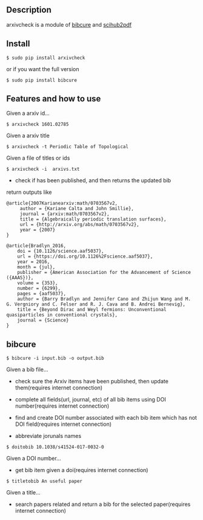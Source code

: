 ## Description

arxivcheck is a module of [bibcure](https://github.com/bibcure/bibcure)
and [scihub2pdf](https://github.com/bibcure/scihub2pdf)

## Install

```
$ sudo pip install arxivcheck
```

or if you want the full version

```
$ sudo pip install bibcure
```

## Features and how to use


Given a arxiv id...

```
$ arxivcheck 1601.02785
```

Given a arxiv title
```
$ arxivcheck -t Periodic Table of Topological
```

Given a file of titles or ids
```
$ arxivcheck -i  arxivs.txt
```
*  check if has been published, and then returns the updated bib

return outputs like

```
@article{2007Karianearxiv:math/0703567v2,
     author = {Kariane Calta and John Smillie},
     journal = {arxiv:math/0703567v2},
     title = {Algebraically periodic translation surfaces},
     url = {http://arxiv.org/abs/math/0703567v2},
     year = {2007}
}

@article{Bradlyn_2016,
  	doi = {10.1126/science.aaf5037},
  	url = {https://doi.org/10.1126%2Fscience.aaf5037},
  	year = 2016,
  	month = {jul},
  	publisher = {American Association for the Advancement of Science ({AAAS})},
  	volume = {353},
  	number = {6299},
  	pages = {aaf5037},
  	author = {Barry Bradlyn and Jennifer Cano and Zhijun Wang and M. G. Vergniory and C. Felser and R. J. Cava and B. Andrei Bernevig},
  	title = {Beyond Dirac and Weyl fermions: Unconventional quasiparticles in conventional crystals},
  	journal = {Science}
}

```

## bibcure

```
$ bibcure -i input.bib -o output.bib
```

Given a bib file...

* check sure the Arxiv items have been published, then update them(requires
internet connection)

* complete all fields(url, journal, etc) of all bib items using DOI number(requires
internet connection)

* find and create DOI number associated with each bib item which has not
DOI field(requires
internet connection)

* abbreviate jorunals names

```
$ doitobib 10.1038/s41524-017-0032-0
```

Given a DOI number...

* get bib item given a doi(requires
internet connection)

```
$ titletobib An useful paper
```

Given a title...

* search papers related and return a bib for the selected paper(requires
internet connection)
